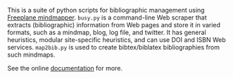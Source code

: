 This is a suite of python scripts for bibliographic management using [Freeplane mindmapper](https://www.freeplane.org/wiki/index.php/Main_Page). 
`busy.py` is a command-line Web scraper that extracts (bibliographic) information from Web pages and store it in varied formats, such as a mindmap, blog, log file, and twitter.
It has general heuristics, modular site-specific heuristics, and can use DOI and ISBN Web services. 
`map2bib.py` is used to create bibtex/biblatex bibliographies from such mindmaps.

See the online [documentation](http://reagle.org/joseph/2009/01/thunderdell.html) for more.
